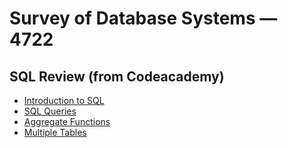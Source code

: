 # Survey of Database Systems — 4722

## SQL Review (from Codeacademy)
- [Introduction to SQL](sql_review/intro_to_sql.md)
- [SQL Queries](sql_review/sql_queries.md)
- [Aggregate Functions](sql_review/aggregate_functions.md)
- [Multiple Tables](sql_review/multiple_tables.md)